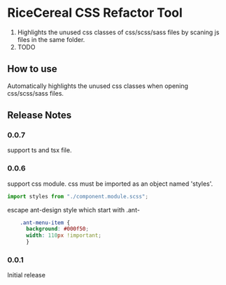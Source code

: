 # RiceCereal CSS Refactor Tool

1. Highlights the unused css classes of css/scss/sass files by scaning js files in the same folder.
2. TODO

## How to use

Automatically highlights the unused css classes when opening css/scss/sass files.

<!--## Extension Settings-->

<!--## Known Issues-->

## Release Notes

### 0.0.7
support ts and tsx file.

### 0.0.6

support css module. css must be imported as an object named 'styles'.

```js
import styles from "./component.module.scss";
```

escape ant-design style which start with .ant-

```css
    .ant-menu-item {
      background: #000f50;
      width: 110px !important;
      }
```

### 0.0.1

Initial release
